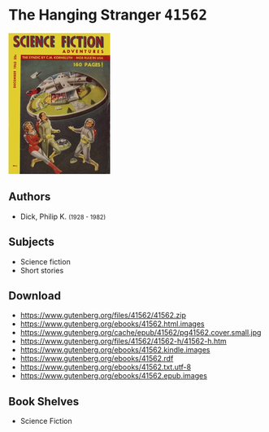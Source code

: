 # The Hanging Stranger <kbd>41562</kbd>

![](./cover.medium.jpg "")

## Authors


 - Dick, Philip K. <small>(1928 - 1982)</small>

## Subjects


 - Science fiction
 - Short stories

## Download


 - https://www.gutenberg.org/files/41562/41562.zip
 - https://www.gutenberg.org/ebooks/41562.html.images
 - https://www.gutenberg.org/cache/epub/41562/pg41562.cover.small.jpg
 - https://www.gutenberg.org/files/41562/41562-h/41562-h.htm
 - https://www.gutenberg.org/ebooks/41562.kindle.images
 - https://www.gutenberg.org/ebooks/41562.rdf
 - https://www.gutenberg.org/ebooks/41562.txt.utf-8
 - https://www.gutenberg.org/ebooks/41562.epub.images

## Book Shelves


 - Science Fiction
